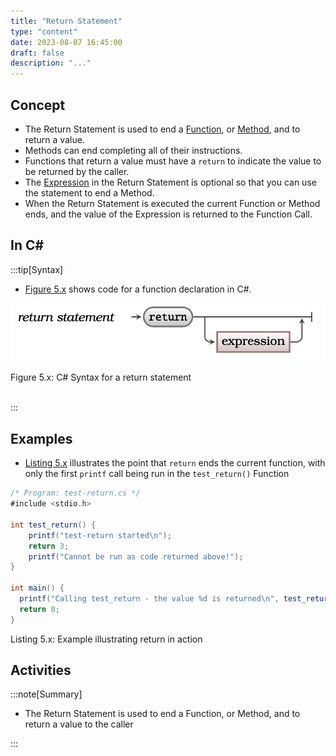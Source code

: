 ```yaml
---
title: "Return Statement"
type: "content"
date: 2023-08-07 16:45:00
draft: false
description: "..."
---
```


## Concept

- The Return Statement is used to end a [Function](../20-function), or [Method](../03-method), and to return a value.
- Methods can end completing all of their instructions.
- Functions that return a value must have a `return` to indicate the value to be returned by the caller.
- The [Expression](../23-expression) in the Return Statement is optional so that you can use the statement to end a Method.
- When the Return Statement is executed the current Function or Method ends, and the value of the Expression is returned to the Function Call.

## In C#

:::tip[Syntax]

- [Figure 5.x](#FigureReturnStatementSyntax) shows code for a function declaration in C#.

<a id="FigureReturnStatementSyntax"></a>

![Figure 5.x C# Syntax for a return statement](./images/ReturnStatementSyntax.png "C# Syntax for a return statement")
<div class="caption"><span class="caption-figure-nbr">Figure 5.x: </span>C# Syntax for a return statement</div><br/>

:::

## Examples

- [Listing 5.x](#ListingReturnStatement) illustrates the point that `return` ends the current function, with only the first `printf` call being run in the `test_return()` Function

<a id="ListingReturnStatement"></a>

```csharp
/* Program: test-return.cs */
#include <stdio.h>

int test_return() {
    printf("test-return started\n");
    return 3;
    printf("Cannot be run as code returned above!");
}

int main() {
  printf("Calling test_return - the value %d is returned\n", test_return());
  return 0;
}
```
<div class="caption"><span class="caption-figure-nbr">Listing 5.x: </span>Example illustrating return in action</div>


## Activities


:::note[Summary] 

- The Return Statement is used to end a Function, or Method, and to return a value to the caller

:::